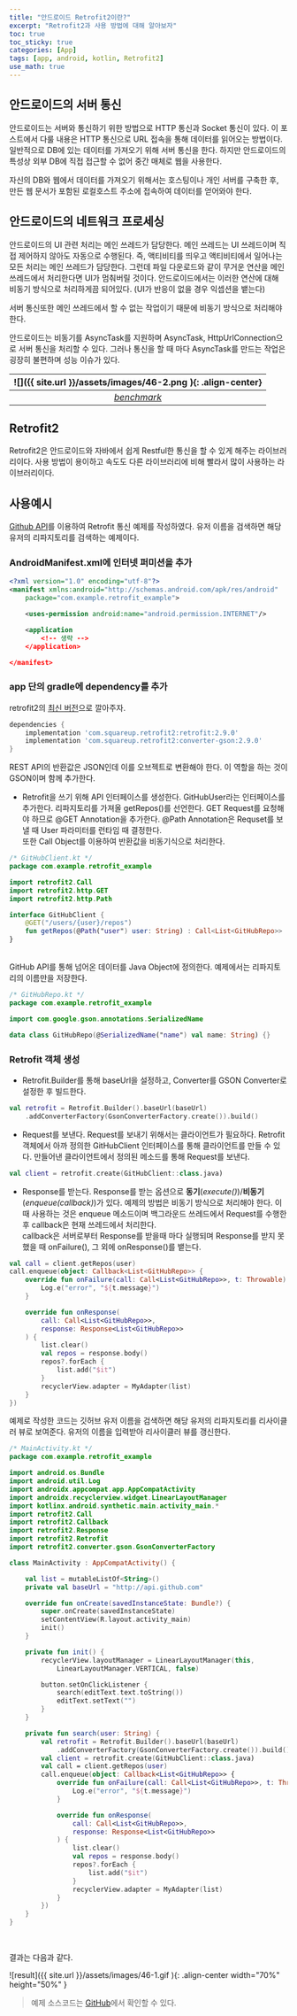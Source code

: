 ```yaml
---
title: "안드로이드 Retrofit2이란?"
excerpt: "Retrofit2과 사용 방법에 대해 알아보자"
toc: true
toc_sticky: true
categories: [App]
tags: [app, android, kotlin, Retrofit2]
use_math: true
---
```


## 안드로이드의 서버 통신
안드로이드는 서버와 통신하기 위한 방법으로 HTTP 통신과 Socket 통신이 있다. 이 포스트에서 다룰 내용은 HTTP 통신으로 URL 접속을 통해 데이터를 읽어오는 방법이다. 일반적으로 DB에 있는 데이터를 가져오기 위해 서버 통신을 한다. 하지만 안드로이드의 특성상 외부 DB에 직접 접근할 수 없어 중간 매체로 웹을 사용한다.  

자신의 DB와 웹에서 데이터를 가져오기 위해서는 호스팅이나 개인 서버를 구축한 후, 만든 웹 문서가 포함된 로컬호스트 주소에 접속하여 데이터를 얻어와야 한다.

## 안드로이드의 네트워크 프로세싱
안드로이드의 UI 관련 처리는 메인 쓰레드가 담당한다. 메인 쓰레드는 UI 쓰레드이며 직접 제어하지 않아도 자동으로 수행된다. 즉, 액티비티를 띄우고 액티비티에서 일어나는 모든 처리는 메인 쓰레드가 담당한다. 그런데 파일 다운로드와 같이 무거운 연산을 메인 쓰레드에서 처리한다면 UI가 멈춰버릴 것이다. 안드로이드에서는 이러한 연산에 대해 비동기 방식으로 처리하게끔 되어있다. (UI가 반응이 없을 경우 익셉션을 뱉는다)  

서버 통신또한 메인 쓰레드에서 할 수 없는 작업이기 때문에 비동기 방식으로 처리해야 한다.

안드로이드는 비동기를 AsyncTask를 지원하며 AsyncTask, HttpUrlConnection으로 서버 통신을 처리할 수 있다. 그러나 통신을 할 때 마다 AsyncTask를 만드는 작업은 굉장히 불편하며 성능 이슈가 있다.

| ![]({{ site.url }}/assets/images/46-2.png ){: .align-center} |
|:--:|
| [*benchmark*](http://instructure.github.io/blog/2013/12/09/volley-vs-retrofit/) |

## Retrofit2
Retrofit2은 안드로이드와 자바에서 쉽게 Restful한 통신을 할 수 있게 해주는 라이브러리이다. 사용 방법이 용이하고 속도도 다른 라이브러리에 비해 빨라서 많이 사용하는 라이브러리이다.

## 사용예시
[Github API](https://api.github.com/)를 이용하여 Retrofit 통신 예제를 작성하였다. 유저 이름을 검색하면 해당 유저의 리파지토리를 검색하는 예제이다.


### AndroidManifest.xml에 인터넷 퍼미션을 추가

```xml
<?xml version="1.0" encoding="utf-8"?>
<manifest xmlns:android="http://schemas.android.com/apk/res/android"
    package="com.example.retrofit_example">

    <uses-permission android:name="android.permission.INTERNET"/>

    <application
        <!-- 생략 -->
    </application>

</manifest>
```

### app 단의 gradle에 dependency를 추가

retrofit2의 [최신 버전](https://github.com/square/retrofit/releases)으로 깔아주자.  

```gradle
dependencies {
    implementation 'com.squareup.retrofit2:retrofit:2.9.0'
    implementation 'com.squareup.retrofit2:converter-gson:2.9.0'
}
```

REST API의 반환값은 JSON인데 이를 오브젝트로 변환해야 한다. 이 역할을 하는 것이 GSON이며 함께 추가한다.

- Retrofit을 쓰기 위해 API 인터페이스를 생성한다.
GitHubUser라는 인터페이스를 추가한다. 리파지토리를 가져올 getRepos()를 선언한다. GET Request를 요청해야 하므로 @GET Annotation을 추가한다. @Path Annotation은 Requset를 보낼 때 User 파라미터를 런타임 때 결정한다.  
또한 Call Object를 이용하여 반환값을 비동기식으로 처리한다.


```kotlin
/* GitHubClient.kt */
package com.example.retrofit_example

import retrofit2.Call
import retrofit2.http.GET
import retrofit2.http.Path

interface GitHubClient {
    @GET("/users/{user}/repos")
    fun getRepos(@Path("user") user: String) : Call<List<GitHubRepo>>
}
```

<br>
GitHub API를 통해 넘어온 데이터를 Java Object에 정의한다. 예제에서는 리파지토리의 이름만을 저장한다.

```kotlin
/* GitHubRepo.kt */
package com.example.retrofit_example

import com.google.gson.annotations.SerializedName

data class GitHubRepo(@SerializedName("name") val name: String) {}
```

### Retrofit 객체 생성

- Retrofit.Builder를 통해 baseUrl을 설정하고, Converter를 GSON Converter로 설정한 후 빌드한다.

```kotlin
val retrofit = Retrofit.Builder().baseUrl(baseUrl)
    .addConverterFactory(GsonConverterFactory.create()).build()
```

- Request를 보낸다.
Request를 보내기 위해서는 클라이언트가 필요하다. Retrofit 객체에서 아까 정의한 GitHubClient 인터페이스를 통해 클라이언트를 만들 수 있다. 만들어낸 클라이언트에서 정의된 메소드를 통해 Request를 보낸다.

```kotlin
val client = retrofit.create(GitHubClient::class.java)
```

- Response를 받는다.
Response를 받는 옵션으로 **동기**(*execute()*)/**비동기**(*enqueue(callback)*)가 있다. 예제의 방법은 비동기 방식으로 처리해야 한다. 이 때 사용하는 것은 enqueue 메소드이며 백그라운드 쓰레드에서 Request를 수행한 후 callback은 현재 쓰레드에서 처리한다.  
callback은 서버로부터 Response를 받을때 마다 실행되며 Response를 받지 못했을 때 onFailure(), 그 외에 onResponse()를 뱉는다.  

```kotlin
val call = client.getRepos(user)
call.enqueue(object: Callback<List<GitHubRepo>> {
    override fun onFailure(call: Call<List<GitHubRepo>>, t: Throwable) {
        Log.e("error", "${t.message}")
    }

    override fun onResponse(
        call: Call<List<GitHubRepo>>,
        response: Response<List<GitHubRepo>>
    ) {
        list.clear()
        val repos = response.body()
        repos?.forEach {
            list.add("$it")
        }
        recyclerView.adapter = MyAdapter(list)
    }
})
```

예제로 작성한 코드는 깃허브 유저 이름을 검색하면 해당 유저의 리파지토리를 리사이클러 뷰로 보여준다. 유저의 이름을 입력받아 리사이클러 뷰를 갱신한다.

```kotlin
/* MainActivity.kt */
package com.example.retrofit_example

import android.os.Bundle
import android.util.Log
import androidx.appcompat.app.AppCompatActivity
import androidx.recyclerview.widget.LinearLayoutManager
import kotlinx.android.synthetic.main.activity_main.*
import retrofit2.Call
import retrofit2.Callback
import retrofit2.Response
import retrofit2.Retrofit
import retrofit2.converter.gson.GsonConverterFactory

class MainActivity : AppCompatActivity() {

    val list = mutableListOf<String>()
    private val baseUrl = "http://api.github.com"

    override fun onCreate(savedInstanceState: Bundle?) {
        super.onCreate(savedInstanceState)
        setContentView(R.layout.activity_main)
        init()
    }

    private fun init() {
        recyclerView.layoutManager = LinearLayoutManager(this,
            LinearLayoutManager.VERTICAL, false)

        button.setOnClickListener {
            search(editText.text.toString())
            editText.setText("")
        }
    }

    private fun search(user: String) {
        val retrofit = Retrofit.Builder().baseUrl(baseUrl)
            .addConverterFactory(GsonConverterFactory.create()).build()
        val client = retrofit.create(GitHubClient::class.java)
        val call = client.getRepos(user)
        call.enqueue(object: Callback<List<GitHubRepo>> {
            override fun onFailure(call: Call<List<GitHubRepo>>, t: Throwable) {
                Log.e("error", "${t.message}")
            }

            override fun onResponse(
                call: Call<List<GitHubRepo>>,
                response: Response<List<GitHubRepo>>
            ) {
                list.clear()
                val repos = response.body()
                repos?.forEach {
                    list.add("$it")
                }
                recyclerView.adapter = MyAdapter(list)
            }
        })
    }
}
```

<br>

결과는 다음과 같다.

![result]({{ site.url }}/assets/images/46-1.gif ){: .align-center width="70%" height="50%" }

>예제 소스코드는 [GitHub](https://github.com/sys09270883/retrofit-example)에서 확인할 수 있다.


<br>
